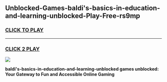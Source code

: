 
## Unblocked-Games-baldi's-basics-in-education-and-learning-unblocked-Play-Free-rs9mp
<h3>
<a href="https://premium76.site?title=baldi's-basics-in-education-and-learning-unblocked&ref=10A">CLICK TO PLAY</a></h3>
<hr>

<h3>
<a href="https://premium76.site?title=baldi's-basics-in-education-and-learning-unblocked&ref=10A">CLICK 2 PLAY</a>
  
</h3>

<a href="https://premium76.site?title=baldi's-basics-in-education-and-learning-unblocked&ref=10A"><img src="https://clearcache.store/games.png"></a>


**baldi's-basics-in-education-and-learning-unblocked games unblocked: Your Gateway to Fun and Accessible Online Gaming**

